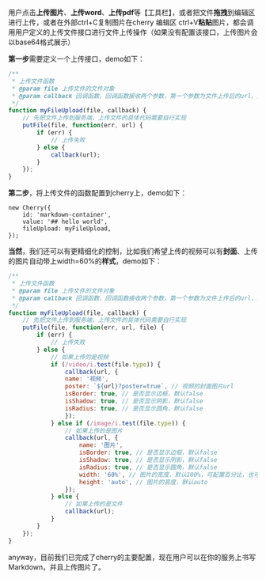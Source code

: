 用户点击**上传图片**、**上传word**、**上传pdf**等【工具栏】，或者把文件**拖拽**到编辑区进行上传，或者在外部ctrl+C复制图片在cherry 编辑区 ctrl+V**粘贴**图片，都会调用用户定义的上传文件接口进行文件上传操作（如果没有配置该接口，上传图片会以base64格式展示）

**第一步**需要定义一个上传接口，demo如下：
```javascript
/**
 * 上传文件函数
 * @param file 上传文件的文件对象
 * @param callback 回调函数，回调函数接收两个参数，第一个参数为文件上传后的url，第二个参数可选，为额外配置信息
 */
function myFileUpload(file, callback) {
    // 先把文件上传到服务端，上传文件的具体代码需要自行实现
    putFile(file, function(err, url) {
        if (err) {
            // 上传失败
        } else {
            callback(url);
        }
    });
}
```
**第二步**，将上传文件的函数配置到cherry上，demo如下：
```
new Cherry({
    id: 'markdown-container', 
    value: '## hello world', 
    fileUpload: myFileUpload,
});
```
**当然**，我们还可以有更精细化的控制，比如我们希望上传的视频可以有**封面**、上传的图片自动带上width=60%的**样式**，demo如下：
```javascript
/**
 * 上传文件函数
 * @param file 上传文件的文件对象
 * @param callback 回调函数，回调函数接收两个参数，第一个参数为文件上传后的url，第二个参数可选，为额外配置信息
 */
function myFileUpload(file, callback) {
    // 先把文件上传到服务端，上传文件的具体代码需要自行实现
    putFile(file, function(err, url, file) {
        if (err) {
            // 上传失败
        } else {
            // 如果上传的是视频
            if (/video/i.test(file.type)) {
                callback(url, {
                name: '视频',
                poster: `${url}?poster=true`, // 视频的封面图片url
                isBorder: true, // 是否显示边框，默认false
                isShadow: true, // 是否显示阴影，默认false
                isRadius: true, // 是否显示圆角，默认false
                });
            } else if (/image/i.test(file.type)) {
                // 如果上传的是图片
                callback(url, {
                    name: '图片',
                    isBorder: true, // 是否显示边框，默认false
                    isShadow: true, // 是否显示阴影，默认false
                    isRadius: true, // 是否显示圆角，默认false
                    width: '60%', // 图片的宽度，默认100%，可配置百分比，也可配置像素值
                    height: 'auto', // 图片的高度，默认auto
                });
            } else {
                // 如果上传的是文件
                callback(url);
            }
        }
    });
}
```
anyway，目前我们已完成了cherry的主要配置，现在用户可以在你的服务上书写Markdown，并且上传图片了。

